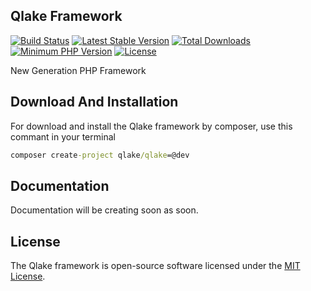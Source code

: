 ## Qlake Framework

[![Build Status](https://travis-ci.org/qlake/qlake.svg)](https://travis-ci.org/qlake/qlake)
[![Latest Stable Version](https://img.shields.io/github/release/qlake/qlake.svg)](https://github.com/latestqlake/qlake/releases)
[![Total Downloads](https://img.shields.io/packagist/dt/qlake/qlake.svg)](https://packagist.org/packages/qlake/qlake)
[![Minimum PHP Version](http://img.shields.io/badge/php-%3E%3D%205.4-8892BF.svg)](https://php.net/)
[![License](https://img.shields.io/packagist/l/qlake/qlake.svg)](https://packagist.org/packages/qlake/qlake)

New Generation PHP Framework

## Download And Installation

For download and install the Qlake framework by composer, use this commant in your terminal

```cmd
composer create-project qlake/qlake=@dev
```

## Documentation

Documentation will be creating soon as soon. 

## License

The Qlake framework is open-source software licensed under the [MIT License](http://opensource.org/licenses/MIT).